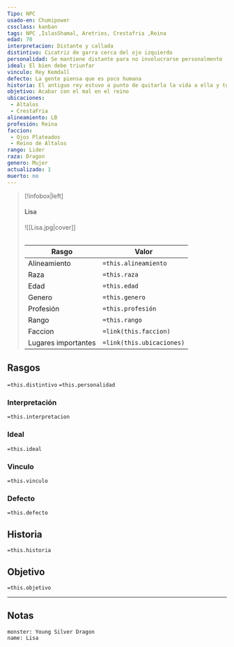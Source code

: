 ```yaml
---
Tipo: NPC
usado-en: Chumipower
cssclass: kanban
tags: NPC ,IslasShamal, Aretries, Crestafria ,Reina
edad: 70
interpretacion: Distante y callada
distintivo: Cicatriz de garra cerca del ojo izquierdo
personalidad: Se mantiene distante para no involucrarse personalmente
ideal: El bien debe triunfar
vinculo: Rey Kemdall
defecto: La gente piensa que es poco humana
historia: El antiguo rey estuvo a punto de quitarla la vida a ella y todos sus hijos, Kemdall la salvo y como agradecimiento decidio acompañarle.
objetivo: Acabar con el mal en el reino
ubicaciones:
 - Altalos
 - CrestaFria
alineamiento: LB
profesión: Reina
faccion:
 - Ojos Plateados
 - Reino de Altalos
rango: Lider
raza: Dragon
genero: Mujer
actualizado: 1
muerto: no
---
```

> [!infobox|left]
>  #### Lisa
> ![[Lisa.jpg|cover]]
> ######   
> |Rasgo | Valor |
> | --- | --- |
> | Alineamiento | `=this.alineamiento`|
> | Raza | `=this.raza` |
> | Edad | `=this.edad` |
> | Genero | `=this.genero` |
> | Profesión | `=this.profesión` |
> | Rango | `=this.rango` |
> | Faccion | `=link(this.faccion)` |
>  | Lugares  importantes| `=link(this.ubicaciones)` |

## Rasgos 
 `=this.distintivo`
  `=this.personalidad`
###  Interpretación
  `=this.interpretacion`
### Ideal           
 `=this.ideal`
### Vinculo 
 `=this.vinculo`
### Defecto
 `=this.defecto`
## Historia
 `=this.historia`

 ##  Objetivo
   `=this.objetivo`
   
___
   ## Notas

```statblock
monster: Young Silver Dragon
name: Lisa
```